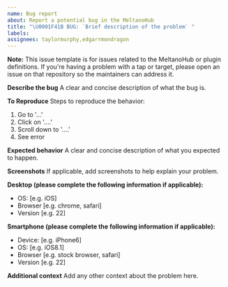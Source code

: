 ```yaml
---
name: Bug report
about: Report a potential bug in the MeltanoHub
title: "\U0001F41B BUG: `Brief description of the problem` "
labels:
assignees: taylormurphy,edgarrmondragon
---
```


**Note:** This issue template is for issues related to the MeltanoHub or plugin definitions.
If you're having a problem with a tap or target, please open an issue on that repository so the maintainers can address it.

**Describe the bug**
A clear and concise description of what the bug is.

**To Reproduce**
Steps to reproduce the behavior:
1. Go to '...'
2. Click on '....'
3. Scroll down to '....'
4. See error

**Expected behavior**
A clear and concise description of what you expected to happen.

**Screenshots**
If applicable, add screenshots to help explain your problem.

**Desktop (please complete the following information if applicable):**
 - OS: [e.g. iOS]
 - Browser [e.g. chrome, safari]
 - Version [e.g. 22]

**Smartphone (please complete the following information if applicable):**
 - Device: [e.g. iPhone6]
 - OS: [e.g. iOS8.1]
 - Browser [e.g. stock browser, safari]
 - Version [e.g. 22]

**Additional context**
Add any other context about the problem here.
